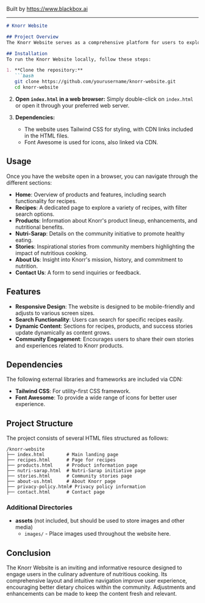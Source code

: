 
Built by https://www.blackbox.ai

---

```markdown
# Knorr Website

## Project Overview
The Knorr Website serves as a comprehensive platform for users to explore a range of products, discover delicious recipes, and engage with nutrition initiatives. The website promotes nutritious cooking and provides resources for a healthy lifestyle. It includes various sections such as recipes, product information, community stories, and a vision for a healthier future.

## Installation
To run the Knorr Website locally, follow these steps:

1. **Clone the repository:**
   ```bash
   git clone https://github.com/yourusername/knorr-website.git
   cd knorr-website
   ```

2. **Open `index.html` in a web browser:**
   Simply double-click on `index.html` or open it through your preferred web server.

3. **Dependencies:**
   - The website uses Tailwind CSS for styling, with CDN links included in the HTML files.
   - Font Awesome is used for icons, also linked via CDN.

## Usage
Once you have the website open in a browser, you can navigate through the different sections:
- **Home**: Overview of products and features, including search functionality for recipes.
- **Recipes**: A dedicated page to explore a variety of recipes, with filter search options.
- **Products**: Information about Knorr's product lineup, enhancements, and nutritional benefits.
- **Nutri-Sarap**: Details on the community initiative to promote healthy eating.
- **Stories**: Inspirational stories from community members highlighting the impact of nutritious cooking.
- **About Us**: Insight into Knorr's mission, history, and commitment to nutrition.
- **Contact Us**: A form to send inquiries or feedback.

## Features
- **Responsive Design**: The website is designed to be mobile-friendly and adjusts to various screen sizes.
- **Search Functionality**: Users can search for specific recipes easily.
- **Dynamic Content**: Sections for recipes, products, and success stories update dynamically as content grows.
- **Community Engagement**: Encourages users to share their own stories and experiences related to Knorr products.

## Dependencies
The following external libraries and frameworks are included via CDN:
- **Tailwind CSS**: For utility-first CSS framework.
- **Font Awesome**: To provide a wide range of icons for better user experience.

## Project Structure
The project consists of several HTML files structured as follows:
```
/knorr-website
├── index.html        # Main landing page
├── recipes.html      # Page for recipes
├── products.html     # Product information page
├── nutri-sarap.html  # Nutri-Sarap initiative page
├── stories.html      # Community stories page
├── about-us.html     # About Knorr page
├── privacy-policy.html# Privacy policy information
├── contact.html      # Contact page
```

### Additional Directories
- **assets** (not included, but should be used to store images and other media)
  - `images/` - Place images used throughout the website here.

## Conclusion
The Knorr Website is an inviting and informative resource designed to engage users in the culinary adventure of nutritious cooking. Its comprehensive layout and intuitive navigation improve user experience, encouraging better dietary choices within the community. Adjustments and enhancements can be made to keep the content fresh and relevant.
```